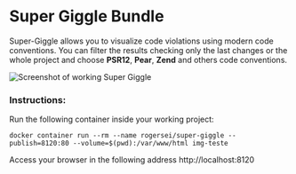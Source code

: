 # Super Giggle Bundle

Super-Giggle allows you to visualize code violations using modern code conventions.
You can filter the results checking only the last changes or the whole project and choose **PSR12**, **Pear**, **Zend** and others code conventions.

![Screenshot of working Super Giggle](https://roger-sei.github.io/assets/docker-super-giggle.png)

### Instructions:

Run the following container inside your working project:

```
docker container run --rm --name rogersei/super-giggle --publish=8120:80 --volume=$(pwd):/var/www/html img-teste
```


Access your browser in the following address http://localhost:8120



